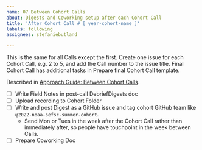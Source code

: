 ```yaml
---
name: 07 Between Cohort Calls
about: Digests and Coworking setup after each Cohort Call
title: 'After Cohort Call # [ year-cohort-name ]'
labels: following
assignees: stefaniebutland

---
```


This is the same for all Calls except the first. Create one issue for each Cohort Call, e.g. 2 to 5, and add the Call number to the issue title. Final Cohort Call has additional tasks in Prepare final Cohort Call template.

Described in [Approach Guide: Between Cohort Calls](https://openscapes.github.io/approach-guide/champions/leading-cohort-calls.html#between-cohort-calls). 

- [ ] Write Field Notes in post-call DebriefDigests doc
- [ ] Upload recording to Cohort Folder
- [ ] Write and post Digest as a GitHub issue and tag cohort GitHub team like `@2022-noaa-sefsc-summer-cohort`. 
    - Send Mon or Tues in the week after the Cohort Call rather than immediately after, so people have touchpoint in the week between Calls.
- [ ] Prepare Coworking Doc
